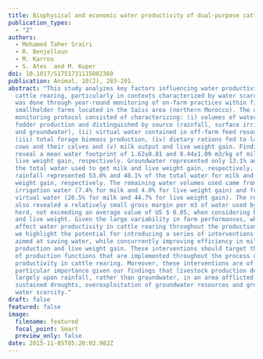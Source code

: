 ```yaml
---
title: Biophysical and economic water productivity of dual-purpose cattle farming
publication_types:
  - "2"
authors:
  - Mohamed Taher Sraïri
  - R. Benjelloun
  - M. Karrou
  - S. Ates  and M. Kuper
doi: 10.1017/S1751731115002360
publication: Animal, 10(2), 283-291.
abstract: "This study analyzes key factors influencing water productivity in
  cattle rearing, particularly in contexts characterized by water scarcity. This
  was done through year-round monitoring of on-farm practices within five
  smallholder farms located in the Saïss area (northern Morocco). The on-farm
  monitoring protocol consisted of characterizing: (i) volumes of water used for
  fodder production and distinguished by source (rainfall, surface irrigation
  and groundwater), (ii) virtual water contained in off-farm feed resources,
  (iii) total forage biomass production, (iv) dietary rations fed to lactating
  cows and their calves and (v) milk output and live weight gain. Findings
  reveal a mean water footprint of 1.62±0.81 and 8.44±1.09 m3/kg of milk and of
  live weight gain, respectively. Groundwater represented only 13.1% and 2.2% of
  the total water used to get milk and live weight gain, respectively, while
  rainfall represented 53.0% and 48.1% of the total water for milk and live
  weight gain, respectively. The remaining water volumes used came from surface
  irrigation water (7.4% for milk and 4.0% for live weight gain) and from
  virtual water (26.5% for milk and 44.7% for live weight gain). The results
  also revealed a relatively small gross margin per m3 of water used by the
  herd, not exceeding an average value of US $ 0.05, when considering both milk
  and live weight. Given the large variability in farm performances, which
  affect water productivity in cattle rearing throughout the production process,
  we highlight the potential for introducing a series of interventions that are
  aimed at saving water, while concurrently improving efficiency in milk
  production and live weight gain. These interventions should target the chain
  of production functions that are implemented throughout the process of water
  productivity in cattle rearing. Moreover, these interventions are of
  particular importance given our findings that livestock production depends
  largely upon rainfall, rather than groundwater, in an area afflicted with
  sustained droughts, overexploitation of groundwater resources and growing
  water scarcity."
draft: false
featured: false
image:
  filename: featured
  focal_point: Smart
  preview_only: false
date: 2015-11-05T05:20:03.982Z
---
```

